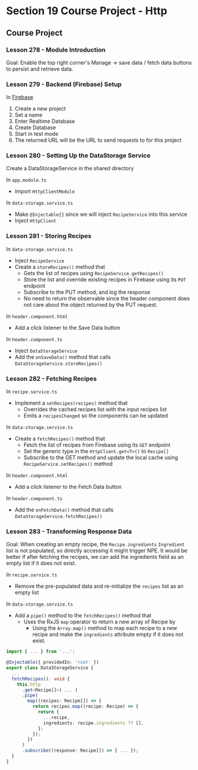# Section 19 Course Project - Http

## Course Project

### Lesson 278 - Module Introduction

Goal: Enable the top right corner's Manage -> save data / fetch data buttons to persist and retrieve data.

### Lesson 279 - Backend (Firebase) Setup

In [Firebase](https://console.firebase.google.com)

1. Create a new project
2. Set a name
3. Enter Realtime Database
4. Create Database
5. Start in test mode
6. The returned URL will be the URL to send requests to for this project

### Lesson 280 - Setting Up the DataStorage Service

Create a DataStorageService in the shared directory

In `app.module.ts`

- Import `HttpClientModule`

In `data-storage.service.ts`

- Make `@Injectable{}` since we will inject `RecipeService` into this service
- Inject `HttpClient`

### Lesson 281 - Storing Recipes

In `data-storage.service.ts`

- Inject `RecipeService`
- Create a `storeRecipes()` method that
  - Gets the list of recipes using `RecipeService.getRecipes()`
  - Store the list and override existing recipes in Firebase using its `PUT` endpoint
  - Subscribe to the PUT method, and log the response
  - No need to return the observable since the header component does not care about the object returned by the PUT request.

In `header.component.html`

- Add a click listener to the Save Data button

In `header.component.ts`

- Inject `DataStorageService`
- Add the `onSaveData()` method that calls `DataStorageService.storeRecipes()`

### Lesson 282 - Fetching Recipes

In `recipe.service.ts`

- Implement a `setRecipes(recipes)` method that
  - Overrides the cached recipes list with the input recipes list
  - Emits a `recipesChanged` so the components can be updated

In `data-storage.service.ts`

- Create a `fetchRecipes()` method that
  - Fetch the list of recipes from Firebase using its `GET` endpoint
  - Set the generic type in the `HttpClient.get<T>()` to `Recipe[]`
  - Subscribe to the GET method and update the local cache using `RecipeService.setRecipes()` method

In `header.component.html`

- Add a click listener to the Fetch Data button

In `header.component.ts`

- Add the `onFetchData()` method that calls `DataStorageService.fetchRecipes()`

### Lesson 283 - Transforming Response Data

Goal: When creating an empty recipe, the `Recipe.ingredients` `Ingredient` list is not populated, so directly accessing it might trigger NPE. It would be better if after fetching the recipes, we can add the ingredients field as an empty list if it does not exist.

In `recipe.service.ts`

- Remove the pre-populated data and re-initialize the `recipes` list as an empty list

In `data-storage.service.ts`

- Add a `pipe()` method to the `fetchRecipes()` method that
  - Uses the RxJS `map` operator to return a new array of Recipe by
    - Using the `Array.map()` method to map each recipe to a new recipe and make the `ingredients` attribute empty if it does not exist.

```ts
import { ... } from '...';

@Injectable({ providedIn: 'root' })
export class DataStorageService {
  ...
  fetchRecipes(): void {
    this.http
      .get<Recipe[]>( ... )
      .pipe(
        map((recipes: Recipe[]) => {
          return recipes.map((recipe: Recipe) => {
            return {
              ...recipe,
              ingredients: recipe.ingredients ?? [],
            };
          });
        })
      )
      .subscribe((response: Recipe[]) => { ... });
  }
}
```
